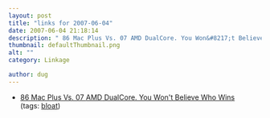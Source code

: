 ```yaml
---
layout: post
title: "links for 2007-06-04"
date: 2007-06-04 21:18:14
description: " 86 Mac Plus Vs. 07 AMD DualCore. You Won&#8217;t Believe Who Wins (tags --  bloat)&#8230;"
thumbnail: defaultThumbnail.png
alt: ""
category: Linkage

author: dug
---
```


<ul class="delicious">
	<li>
		<div class="delicious-link"><a href="http://hubpages.com/hub/_86_Mac_Plus_Vs_07_AMD_DualCore_You_Wont_Believe_Who_Wins">86 Mac Plus Vs. 07 <span class="caps">AMD</span> DualCore. You Won't Believe Who Wins</a></div>
		<div class="delicious-tags">(tags: <a href="http://del.icio.us/dug/bloat">bloat</a>)</div>
	</li>
</ul>
